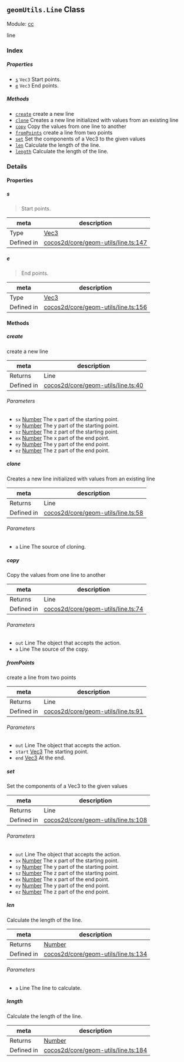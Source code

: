 ## `geomUtils.Line` Class



Module: [cc](../modules/cc.md)


line



### Index

##### Properties

  - [`s`](#s) `Vec3` Start points.
  - [`e`](#e) `Vec3` End points.



##### Methods

  - [`create`](#create) create a new line
  - [`clone`](#clone) Creates a new line initialized with values from an existing line
  - [`copy`](#copy) Copy the values from one line to another
  - [`fromPoints`](#frompoints) create a line from two points
  - [`set`](#set) Set the components of a Vec3 to the given values
  - [`len`](#len) Calculate the length of the line.
  - [`length`](#length) Calculate the length of the line.



### Details


#### Properties


##### s

> Start points.

| meta | description |
|------|-------------|
| Type | <a href="../classes/Vec3.html" class="crosslink">Vec3</a> |
| Defined in | [cocos2d/core/geom-utils/line.ts:147](https://github.com/cocos-creator/engine/blob/22ca6465effd8063cb95e509843b8bef3d880759/cocos2d/core/geom-utils/line.ts#L147) |



##### e

> End points.

| meta | description |
|------|-------------|
| Type | <a href="../classes/Vec3.html" class="crosslink">Vec3</a> |
| Defined in | [cocos2d/core/geom-utils/line.ts:156](https://github.com/cocos-creator/engine/blob/22ca6465effd8063cb95e509843b8bef3d880759/cocos2d/core/geom-utils/line.ts#L156) |






<!-- Method Block -->
#### Methods


##### create

create a new line

| meta | description |
|------|-------------|
| Returns | Line 
| Defined in | [cocos2d/core/geom-utils/line.ts:40](https://github.com/cocos-creator/engine/blob/22ca6465effd8063cb95e509843b8bef3d880759/cocos2d/core/geom-utils/line.ts#L40) |

###### Parameters
- `sx` <a href="https://developer.mozilla.org/en/JavaScript/Reference/Global_Objects/Number" class="crosslink external" target="_blank">Number</a> The x part of the starting point.
- `sy` <a href="https://developer.mozilla.org/en/JavaScript/Reference/Global_Objects/Number" class="crosslink external" target="_blank">Number</a> The y part of the starting point.
- `sz` <a href="https://developer.mozilla.org/en/JavaScript/Reference/Global_Objects/Number" class="crosslink external" target="_blank">Number</a> The z part of the starting point.
- `ex` <a href="https://developer.mozilla.org/en/JavaScript/Reference/Global_Objects/Number" class="crosslink external" target="_blank">Number</a> The x part of the end point.
- `ey` <a href="https://developer.mozilla.org/en/JavaScript/Reference/Global_Objects/Number" class="crosslink external" target="_blank">Number</a> The y part of the end point.
- `ez` <a href="https://developer.mozilla.org/en/JavaScript/Reference/Global_Objects/Number" class="crosslink external" target="_blank">Number</a> The z part of the end point.


##### clone

Creates a new line initialized with values from an existing line

| meta | description |
|------|-------------|
| Returns | Line 
| Defined in | [cocos2d/core/geom-utils/line.ts:58](https://github.com/cocos-creator/engine/blob/22ca6465effd8063cb95e509843b8bef3d880759/cocos2d/core/geom-utils/line.ts#L58) |

###### Parameters
- `a` Line The source of cloning.


##### copy

Copy the values from one line to another

| meta | description |
|------|-------------|
| Returns | Line 
| Defined in | [cocos2d/core/geom-utils/line.ts:74](https://github.com/cocos-creator/engine/blob/22ca6465effd8063cb95e509843b8bef3d880759/cocos2d/core/geom-utils/line.ts#L74) |

###### Parameters
- `out` Line The object that accepts the action.
- `a` Line The source of the copy.


##### fromPoints

create a line from two points

| meta | description |
|------|-------------|
| Returns | Line 
| Defined in | [cocos2d/core/geom-utils/line.ts:91](https://github.com/cocos-creator/engine/blob/22ca6465effd8063cb95e509843b8bef3d880759/cocos2d/core/geom-utils/line.ts#L91) |

###### Parameters
- `out` Line The object that accepts the action.
- `start` <a href="../classes/Vec3.html" class="crosslink">Vec3</a> The starting point.
- `end` <a href="../classes/Vec3.html" class="crosslink">Vec3</a> At the end.


##### set

Set the components of a Vec3 to the given values

| meta | description |
|------|-------------|
| Returns | Line 
| Defined in | [cocos2d/core/geom-utils/line.ts:108](https://github.com/cocos-creator/engine/blob/22ca6465effd8063cb95e509843b8bef3d880759/cocos2d/core/geom-utils/line.ts#L108) |

###### Parameters
- `out` Line The object that accepts the action.
- `sx` <a href="https://developer.mozilla.org/en/JavaScript/Reference/Global_Objects/Number" class="crosslink external" target="_blank">Number</a> The x part of the starting point.
- `sy` <a href="https://developer.mozilla.org/en/JavaScript/Reference/Global_Objects/Number" class="crosslink external" target="_blank">Number</a> The y part of the starting point.
- `sz` <a href="https://developer.mozilla.org/en/JavaScript/Reference/Global_Objects/Number" class="crosslink external" target="_blank">Number</a> The z part of the starting point.
- `ex` <a href="https://developer.mozilla.org/en/JavaScript/Reference/Global_Objects/Number" class="crosslink external" target="_blank">Number</a> The x part of the end point.
- `ey` <a href="https://developer.mozilla.org/en/JavaScript/Reference/Global_Objects/Number" class="crosslink external" target="_blank">Number</a> The y part of the end point.
- `ez` <a href="https://developer.mozilla.org/en/JavaScript/Reference/Global_Objects/Number" class="crosslink external" target="_blank">Number</a> The z part of the end point.


##### len

Calculate the length of the line.

| meta | description |
|------|-------------|
| Returns | <a href="https://developer.mozilla.org/en/JavaScript/Reference/Global_Objects/Number" class="crosslink external" target="_blank">Number</a> 
| Defined in | [cocos2d/core/geom-utils/line.ts:134](https://github.com/cocos-creator/engine/blob/22ca6465effd8063cb95e509843b8bef3d880759/cocos2d/core/geom-utils/line.ts#L134) |

###### Parameters
- `a` Line The line to calculate.


##### length

Calculate the length of the line.

| meta | description |
|------|-------------|
| Returns | <a href="https://developer.mozilla.org/en/JavaScript/Reference/Global_Objects/Number" class="crosslink external" target="_blank">Number</a> 
| Defined in | [cocos2d/core/geom-utils/line.ts:184](https://github.com/cocos-creator/engine/blob/22ca6465effd8063cb95e509843b8bef3d880759/cocos2d/core/geom-utils/line.ts#L184) |




